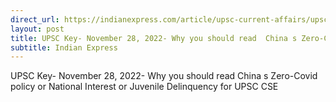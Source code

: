 ```yaml
---
direct_url: https://indianexpress.com/article/upsc-current-affairs/upsc-key-november-28-2022-why-you-should-read-chinas-zero-covid-policy-or-national-interest-or-juvenile-delinquency-for-upsc-cse-8294770/
layout: post
title: UPSC Key- November 28, 2022- Why you should read  China s Zero-Covid policy  or  National Interest  or  Juvenile Delinquency  for UPSC CSE
subtitle: Indian Express
---
```


UPSC Key- November 28, 2022- Why you should read  China s Zero-Covid policy  or  National Interest  or  Juvenile Delinquency  for UPSC CSE